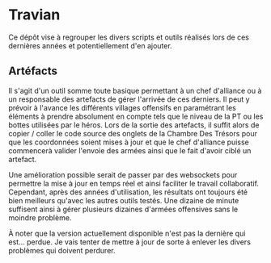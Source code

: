 # Travian

Ce dépôt vise à regrouper les divers scripts et outils réalisés lors de ces dernières années et potentiellement d'en ajouter.

## Artéfacts

Il s'agit d'un outil somme toute basique permettant à un chef d'alliance ou à un responsable des artefacts de gérer l'arrivée de ces derniers. Il peut y prévoir à l'avance les différents villages offensifs en paramétrant les éléments à prendre absolument en compte tels que le niveau de la PT ou les bottes utilisées par le héros. Lors de la sortie des artefacts, il suffit alors de copier / coller le code source des onglets de la Chambre Des Trésors pour que les coordonnées soient mises à jour et que le chef d'alliance puisse commencerà valider l'envoie des armées ainsi que le fait d'avoir ciblé un artefact.

Une amélioration possible serait de passer par des websockets pour permettre la mise à jour en temps réel et ainsi faciliter le travail collaboratif. Cependant, après des années d'utilisation, les résultats ont toujours été bien meilleurs qu'avec les autres outils testés. Une dizaine de minute suffisent ainsi à gérer plusieurs dizaines d'armées offensives sans le moindre problème.

À noter que la version actuellement disponible n'est pas la dernière qui est... perdue. Je vais tenter de mettre à jour de sorte à enlever les divers problèmes qui doivent perdurer.

